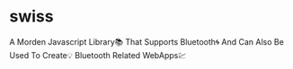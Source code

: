 # swiss
A Morden Javascript Library📚 That Supports Bluetooth🌀 And Can Also Be Used To Create💡 Bluetooth Related WebApps💹
